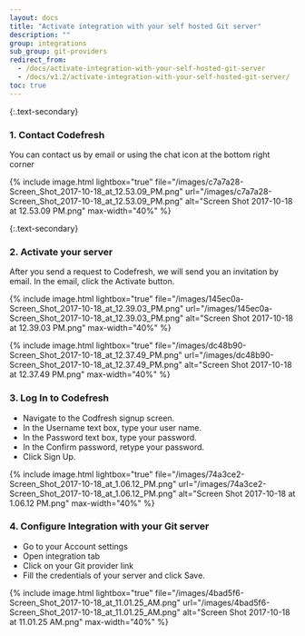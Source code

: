 ```yaml
---
layout: docs
title: "Activate integration with your self hosted Git server"
description: ""
group: integrations
sub_group: git-providers
redirect_from:
  - /docs/activate-integration-with-your-self-hosted-git-server
  - /docs/v1.2/activate-integration-with-your-self-hosted-git-server/
toc: true
---
```


{:.text-secondary}
### 1. Contact Codefresh
You can contact us by email or using the chat icon at the bottom right corner

{% include image.html 
lightbox="true" 
file="/images/c7a7a28-Screen_Shot_2017-10-18_at_12.53.09_PM.png" 
url="/images/c7a7a28-Screen_Shot_2017-10-18_at_12.53.09_PM.png" 
alt="Screen Shot 2017-10-18 at 12.53.09 PM.png" 
max-width="40%" 
%}

{:.text-secondary}
### 2. Activate your server
After you send a request to Codefresh, we will send you an invitation by email.
In the email, click the Activate button.

{% include image.html 
lightbox="true" 
file="/images/145ec0a-Screen_Shot_2017-10-18_at_12.39.03_PM.png" 
url="/images/145ec0a-Screen_Shot_2017-10-18_at_12.39.03_PM.png" 
alt="Screen Shot 2017-10-18 at 12.39.03 PM.png" 
max-width="40%" 
%}

{% include image.html 
lightbox="true" 
file="/images/dc48b90-Screen_Shot_2017-10-18_at_12.37.49_PM.png" 
url="/images/dc48b90-Screen_Shot_2017-10-18_at_12.37.49_PM.png" 
alt="Screen Shot 2017-10-18 at 12.37.49 PM.png" 
max-width="40%" 
%}

### 3. Log In to Codefresh
* Navigate to the Codfresh signup screen.
* In the Username text box, type your user name.
* In the Password text box, type your password.
* In the Confirm password, retype your password.
* Click Sign Up.

{% include image.html 
lightbox="true" 
file="/images/74a3ce2-Screen_Shot_2017-10-18_at_1.06.12_PM.png" 
url="/images/74a3ce2-Screen_Shot_2017-10-18_at_1.06.12_PM.png" 
alt="Screen Shot 2017-10-18 at 1.06.12 PM.png" 
max-width="40%" 
%}

### 4. Configure Integration with your Git server
* Go to your Account settings
* Open integration tab
* Click on your Git provider link
* Fill the credentials of your server and click Save.

{% include image.html 
lightbox="true" 
file="/images/4bad5f6-Screen_Shot_2017-10-18_at_11.01.25_AM.png" 
url="/images/4bad5f6-Screen_Shot_2017-10-18_at_11.01.25_AM.png" 
alt="Screen Shot 2017-10-18 at 11.01.25 AM.png" 
max-width="40%" 
%}

